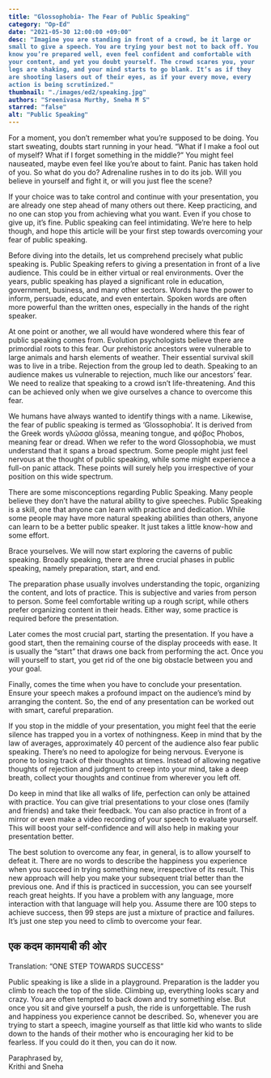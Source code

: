 ```yaml
---
title: "Glossophobia- The Fear of Public Speaking"
category: "Op-Ed"
date: "2021-05-30 12:00:00 +09:00"
desc: "Imagine you are standing in front of a crowd, be it large or small to give a speech. You are trying your best not to back off. You know you’re prepared well, even feel confident and comfortable with your content, and yet you doubt yourself. The crowd scares you, your legs are shaking, and your mind starts to go blank. It’s as if they are shooting lasers out of their eyes, as if your every move, every action is being scrutinized."
thumbnail: "./images/ed2/speaking.jpg"
authors: "Sreenivasa Murthy, Sneha M S"
starred: "false"
alt: "Public Speaking"
---
```


<style type='text/css'>
code {
  white-space : pre-wrap !important;
  font-weight: bolder !important;
}
</style>

For a moment, you don’t remember what you’re supposed to be doing. You start sweating, doubts start running in your head. “What if I make a fool out of myself? What if I forget something in the middle?” You might feel nauseated, maybe even feel like you’re about to faint. Panic has taken hold of you. So what do you do? Adrenaline rushes in to do its job. Will you believe in yourself and fight it, or will you just flee the scene?  


If your choice was to take control and continue with your presentation, you are already one step ahead of many others out there. Keep practicing, and no one can stop you from achieving what you want. Even if you chose to give up, it’s fine. Public speaking can feel intimidating. We’re here to help though, and hope this article will be your first step towards overcoming your fear of public speaking.  


Before diving into the details, let us comprehend precisely what public speaking is. Public Speaking refers to giving a presentation in front of a live audience. This could be in either virtual or real environments. Over the years, public speaking has played a significant role in education, government, business, and many other sectors.  Words have the power to inform, persuade, educate, and even entertain. Spoken words are often more powerful than the written ones, especially in the hands of the right speaker.  


At one point or another, we all would have wondered where this fear of public speaking comes from. Evolution psychologists believe there are primordial roots to this fear. Our prehistoric ancestors were vulnerable to large animals and harsh elements of weather. Their essential survival skill was to live in a tribe. Rejection from the group led to death. Speaking to an audience makes us vulnerable to rejection, much like our ancestors’ fear. We need to realize that speaking to a crowd isn’t life-threatening. And this can be achieved only when we give ourselves a chance to overcome this fear.  


We humans have always wanted to identify things with a name. Likewise, the fear of public speaking is termed as ‘Glossophobia’. It is derived from the Greek words γλῶσσα glōssa, meaning tongue, and φόβος Phobos, meaning fear or dread. When we refer to the word Glossophobia, we must understand that it spans a broad spectrum. Some people might just feel nervous at the thought of public speaking, while some might experience a full-on panic attack. These points will surely help you irrespective of your position on this wide spectrum.  


There are some misconceptions regarding Public Speaking. Many people believe they don’t have the natural ability to give speeches. Public Speaking is a skill, one that anyone can learn with practice and dedication. While some people may have more natural speaking abilities than others, anyone can learn to be a better public speaker. It just takes a little know-how and some effort.  


Brace yourselves. We will now start exploring the caverns of public speaking. Broadly speaking, there are three crucial phases in public speaking, namely preparation, start, and end.  


The preparation phase usually involves understanding the topic, organizing the content, and lots of practice. This is subjective and varies from person to person.  Some feel comfortable writing up a rough script, while others prefer organizing content in their heads. Either way, some practice is required before the presentation.  


Later comes the most crucial part, starting the presentation. If you have a good start, then the remaining course of the display proceeds with ease. It is usually the “start” that draws one back from performing the act. Once you will yourself to start, you get rid of the one big obstacle between you and your goal.  


Finally, comes the time when you have to conclude your presentation. Ensure your speech makes a profound impact on the audience’s mind by arranging the content. So, the end of any presentation can be worked out with smart, careful preparation. 


If you stop in the middle of your presentation, you might feel that the eerie silence has trapped you in a vortex of nothingness. Keep in mind that by the law of averages, approximately 40 percent of the audience also fear public speaking. There’s no need to apologize for being nervous. Everyone is prone to losing track of their thoughts at times. Instead of allowing negative thoughts of rejection and judgment to creep into your mind, take a deep breath, collect your thoughts and continue from wherever you left off.  


Do keep in mind that like all walks of life, perfection can only be attained with practice. You can give trial presentations to your close ones (family and friends) and take their feedback. You can also practice in front of a mirror or even make a video recording of your speech to evaluate yourself. This will boost your self-confidence and will also help in making your presentation better.  


The best solution to overcome any fear, in general, is to allow yourself to defeat it. There are no words to describe the happiness you experience when you succeed in trying something new, irrespective of its result. This new approach will help you make your subsequent trial better than the previous one. And if this is practiced in succession, you can see yourself reach great heights. If you have a problem with any language, more interaction with that language will help you. Assume there are 100 steps to achieve success, then 99 steps are just a mixture of practice and failures. It’s just one step you need to climb to overcome your fear.

## एक कदम कामयाबी की ओर
Translation: “ONE STEP TOWARDS SUCCESS” 


Public speaking is like a slide in a playground. Preparation is the ladder you climb to reach the top of the slide. Climbing up, everything looks scary and crazy. You are often tempted to back down and try something else. But once you sit and give yourself a push, the ride is unforgettable. The rush and happiness you experience cannot be described. So, whenever you are trying to start a speech, imagine yourself as that little kid who wants to slide down to the hands of their mother who is encouraging her kid to be fearless. If you could do it then, you can do it now. 

  Paraphrased by,  
  Krithi and Sneha